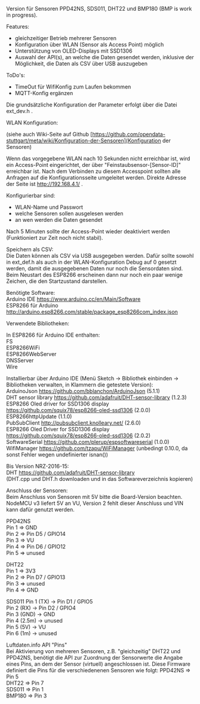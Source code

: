Version für Sensoren PPD42NS, SDS011, DHT22 und BMP180 (BMP is work in progress).  

Features:  
- gleichzeitiger Betrieb mehrerer Sensoren  
- Konfiguration über WLAN (Sensor als Access Point) möglich  
- Unterstützung von OLED-Displays mit SSD1306  
- Auswahl der API(s), an welche die Daten gesendet werden, inklusive der Möglichkeit, die Daten als CSV über USB auszugeben   


ToDo's:
- TimeOut für WifiKonfig zum Laufen bekommen
- MQTT-Konfig ergänzen

Die grundsätzliche Konfiguration der Parameter erfolgt über die Datei ext_dev.h .
  
WLAN Konfiguration:

(siehe auch Wiki-Seite auf Github [https://github.com/opendata-stuttgart/meta/wiki/Konfiguration-der-Sensoren](Konfiguration der Sensoren)  

Wenn das vorgegebene WLAN nach 10 Sekunden nicht erreichbar ist, wird ein Access-Point eingerichtet, der über "Feinstaubsensor-\[Sensor-ID\]" erreichbar ist. Nach dem Verbinden zu diesem Accesspoint sollten alle Anfragen auf die Konfigurationsseite umgeleitet werden. Direkte Adresse der Seite ist http://192.168.4.1/ .

Konfigurierbar sind:  
- WLAN-Name und Passwort  
- welche Sensoren sollen ausgelesen werden  
- an wen werden die Daten gesendet  
  
Nach 5 Minuten sollte der Access-Point wieder deaktiviert werden (Funktioniert zur Zeit noch nicht stabil).  
  
  
Speichern als CSV:  
Die Daten können als CSV via USB ausgegeben werden. Dafür sollte sowohl in ext_def.h als auch in der WLAN-Konfiguration Debug auf 0 gesetzt werden, damit die ausgegebenen Daten nur noch die Sensordaten sind. Beim Neustart des ESP8266 erscheinen dann nur noch ein paar wenige Zeichen, die den Startzustand darstellen.  
  
  
Benötigte Software:  
Arduino IDE <https://www.arduino.cc/en/Main/Software>  
ESP8266 für Arduino <http://arduino.esp8266.com/stable/package_esp8266com_index.json>  
  
  
Verwendete Bibliotheken:  
  
In ESP8266 für Arduino IDE enthalten:  
FS  
ESP8266WiFi  
ESP8266WebServer  
DNSServer  
Wire  
  
Installierbar über Arduino IDE (Menü Sketch -> Bibliothek einbinden -> Bibliotheken verwalten, in Klammern die getestete Version):  
ArduinoJson <https://github.com/bblanchon/ArduinoJson> (5.1.1)  
DHT sensor library <https://github.com/adafruit/DHT-sensor-library> (1.2.3)  
ESP8266 Oled driver for SSD1306 display <https://github.com/squix78/esp8266-oled-ssd1306> (2.0.0)  
ESP8266httpUpdate (1.1.0)  
PubSubClient <http://pubsubclient.knolleary.net/> (2.6.0)  
ESP8266 Oled Driver for SSD1306 display <https://github.com/squix78/esp8266-oled-ssd1306> (2.0.2)  
SoftwareSerial <https://github.com/plerup/espsoftwareserial> (1.0.0)  
WifiManager <https://github.com/tzapu/WiFiManager>  (unbedingt 0.10.0, da sonst Fehler wegen undefinierter isnan())  
  
Bis Version NRZ-2016-15:  
DHT <https://github.com/adafruit/DHT-sensor-library>  
(DHT.cpp und DHT.h downloaden und in das Softwareverzeichnis kopieren)  
  
  
Anschluss der Sensoren:  
Beim Anschluss von Sensoren mit 5V bitte die Board-Version beachten. NodeMCU v3 liefert 5V an VU, Version 2 fehlt dieser Anschluss und VIN kann dafür genutzt werden.  
  
PPD42NS  
Pin 1 => GND  
Pin 2 => Pin D5 / GPIO14  
Pin 3 => VU  
Pin 4 => Pin D6 / GPIO12  
Pin 5 => unused  
  
DHT22  
Pin 1 => 3V3  
Pin 2 => Pin D7 / GPIO13  
Pin 3 => unused  
Pin 4 => GND  

SDS011
Pin 1 (TX)   -> Pin D1 / GPIO5  
Pin 2 (RX)   -> Pin D2 / GPIO4  
Pin 3 (GND)  -> GND  
Pin 4 (2.5m) -> unused  
Pin 5 (5V)   -> VU  
Pin 6 (1m)   -> unused  
  
  
Luftdaten.info API "Pins"  
Bei Aktivierung von mehreren Sensoren, z.B. "gleichzeitig" DHT22 und PPD42NS, benötigt die API zur Zuordnung der Sensorwerte die Angabe eines Pins, an dem der Sensor (virtuell) angeschlossen ist.
Diese Firmware definiert die Pins für die verschiedenenen Sensoren wie folgt:
PPD42NS => Pin 5  
DHT22 => Pin 7  
SDS011 => Pin 1  
BMP180 => Pin 3  
